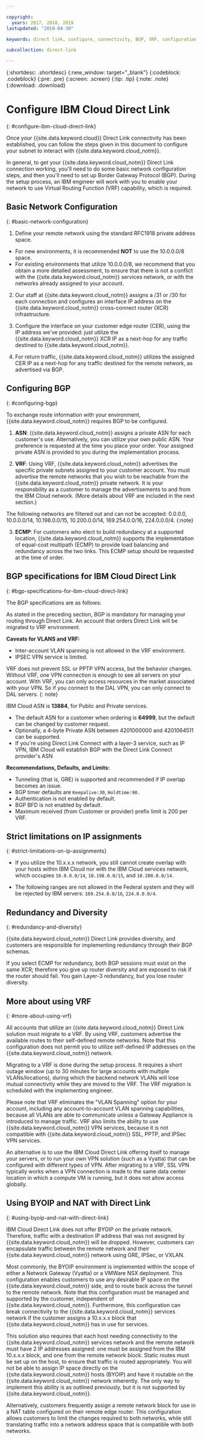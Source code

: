 ```yaml
---

copyright:
  years: 2017, 2018, 2019
lastupdated: "2019-04-30"

keywords: direct link, configure, connectivity, BGP, VRF, configuration, RFC1918, ASN, BYOIP, NAT, VLAN Spanning, 10.0.0.0/8, ECMP, redundancy, IP assignments, VMWare, Vyatta, IP limitations

subcollection: direct-link

---
```


{:shortdesc: .shortdesc}
{:new_window: target="_blank"}
{:codeblock: .codeblock}
{:pre: .pre}
{:screen: .screen}
{:tip: .tip}
{:note: .note}
{:download: .download}

# Configure IBM Cloud Direct Link
{: #configure-ibm-cloud-direct-link}

Once your {{site.data.keyword.cloud}} Direct Link connectivity has been established, you can follow the steps given in this document to configure your subnet to interact with {{site.data.keyword.cloud_notm}}.

In general, to get your {{site.data.keyword.cloud_notm}} Direct Link connection working, you'll need to do some basic network configuration steps, and then you'll need to set up Border Gateway Protocol (BGP). During the setup process, an IBM engineer will work with you to enable your network to use Virtual Routing Function (VRF) capability, which is required.

## Basic Network Configuration
{: #basic-network-configuration}

1. Define your remote network using the standard RFC1918 private address space. 
 * For new environments, it is recommended **NOT** to use the 10.0.0.0/8 space. 
 * For existing environments that utilize 10.0.0.0/8, we recommend that you obtain a more detailed assessment, to ensure that there is not a conflict with the {{site.data.keyword.cloud_notm}} services network, or with the networks already assigned to your account.

2. Our staff at {{site.data.keyword.cloud_notm}} assigns a /31 or /30 for each connection and configures an interface IP address on the {{site.data.keyword.cloud_notm}} cross-connect router (XCR) infrastructure.  

3. Configure the interface on your customer edge router (CER), using the IP address we've provided: just utilize the {{site.data.keyword.cloud_notm}} XCR IP as a next-hop for any traffic destined to {{site.data.keyword.cloud_notm}}. 

4. For return traffic, {{site.data.keyword.cloud_notm}} utilizes the assigned CER IP as a next-hop for any traffic destined for the remote network, as advertised via BGP.

## Configuring BGP
{: #configuring-bgp}

To exchange route information with your environment, {{site.data.keyword.cloud_notm}} requires BGP to be configured.  

1. **ASN**: {{site.data.keyword.cloud_notm}} assigns a private ASN for each customer's use. Alternatively, you can utilize your own public ASN. Your preference is requested at the time you place your order. Your assigned private ASN is provided to you during the implementation process.

2. **VRF**: Using VRF, {{site.data.keyword.cloud_notm}} advertises the specific private subnets assigned to your customer account. You must advertise the remote networks that you wish to be reachable from the {{site.data.keyword.cloud_notm}} private network. It is your responsbility as a customer to manage the advertisements to and from the IBM Cloud network. (More details about VRF are included in the next section.)

The following networks are filtered out and can not be accepted: 0.0.0.0, 10.0.0.0/14, 10.198.0.0/15, 10.200.0.0/14, 169.254.0.0/16, 224.0.0.0/4.
{:note}

3. **ECMP**: For customers who elect to build redundancy at a supported location, {{site.data.keyword.cloud_notm}} supports the implementation of equal-cost multipath (ECMP) to provide load balancing and redundancy across the two links. This ECMP setup should be requested at the time of order.

## BGP specifications for IBM Cloud Direct Link
{: #bgp-specifications-for-ibm-cloud-direct-link}

The BGP specifications are as follows:

As stated in the preceding section, BGP is mandatory for managing your routing through Direct Link. An account that orders Direct Link will be migrated to VRF environment.

**Caveats for VLANS and VRF:**
 * Inter-account VLAN spanning is not allowed in the VRF environment. 
 * IPSEC VPN service is limited. 
 
VRF does not prevent SSL or PPTP VPN access, but the behavior changes. Without VRF, one VPN connection is enough to see all servers on your account. With VRF, you can only access resources in the market associated with your VPN. So if you connect to the DAL VPN, you can only connect to DAL servers.
{: note}

IBM Cloud ASN is **13884**, for Public and Private services. 
 * The default ASN for a customer when ordering is **64999**, but the default can be changed by customer request. 
 * Optionally, a 4-byte Private ASN between 4201000000 and 4201064511 can be supported.
 * If you're using Direct Link Connect with a layer-3 service, such as IP VPN, IBM Cloud will establish BGP with the Direct Link Connect provider's ASN

**Recommendations, Defaults, and Limits:**

 * Tunneling (that is, GRE) is supported and recommended if IP overlap becomes an issue.
 * BGP timer defaults are `Keepalive:30`, `Holdtime:90.`
 * Authentication is not enabled by default.
 * BGP BFD is not enabled by default.
 * Maximum received (from Customer or provider) prefix limit is 200 per VRF.
 
## Strict limitations on IP assignments
{: #strict-limitations-on-ip-assignments}

 * If you utilize the 10.x.x.x network, you still cannot create overlap with your hosts within IBM Cloud nor with the IBM Cloud services network, which occupies `10.0.0.0/14`, `10.198.0.0/15`, and `10.200.0.0/14`.  

 * The following ranges are not allowed in the Federal system and they will be rejected by IBM servers: `169.254.0.0/16`, `224.0.0.0/4`.

## Redundancy and Diversity
{: #redundancy-and-diversity}

{{site.data.keyword.cloud_notm}} Direct Link provides diversity, and customers are responsible for implementing redundancy through their BGP schemas.

If you select ECMP for redundancy, both BGP sessions must exist on the same XCR; therefore you give up router diversity and are exposed to risk if the router should fail. You gain Layer-3 redundancy, but you lose router diversity.

## More about using VRF
{: #more-about-using-vrf}

All accounts that utilize an {{site.data.keyword.cloud_notm}} Direct Link solution must migrate to a VRF. By using VRF, customers advertise the available routes to their self-defined remote networks. Note that this configuration does not permit you to utilize self-defined IP addresses on the {{site.data.keyword.cloud_notm}} network.

Migrating to a VRF is done during the setup process. It requires a short outage window (up to 30 minutes for large accounts with multiple VLANs/locations), during which the backend network VLANs will lose mutual connectivity while they are moved to the VRF. The VRF migration is scheduled with the implementing engineer.

Please note that VRF eliminates the "VLAN Spanning" option for your account, including any account-to-account VLAN spanning capabilities, because all VLANs are able to communicate unless a Gateway Appliance is introduced to manage traffic. VRF also limits the ability to use {{site.data.keyword.cloud_notm}} VPN services, because it is not compatible with {{site.data.keyword.cloud_notm}} SSL, PPTP, and IPSec VPN services.   

An alternative is to use the IBM Cloud Direct Link offering itself to manage your servers, or to run your own VPN solution (such as a Vyatta) that can be configured with different types of VPN. After migrating to a VRF, SSL VPN typically works when a VPN connection is made to the same data center location in which a compute VM is running, but it does not allow access globally.

## Using BYOIP and NAT with Direct Link
{: #using-byoip-and-nat-with-direct-link}

IBM Cloud Direct Link does not offer BYOIP on the private network. Therefore, traffic with a destination IP address that was not assigned by {{site.data.keyword.cloud_notm}} will be dropped. However, customers can encapsulate traffic between the remote network and their {{site.data.keyword.cloud_notm}} network using GRE, IPSec, or VXLAN.  

Most commonly, the BYOIP environment is implemented within the scope of either a Network Gateway (Vyatta) or a VMWare NSX deployment. This configuration enables customers to use any desirable IP space on the {{site.data.keyword.cloud_notm}} side, and to route back across the tunnel to the remote network. Note that this configuration must be managed and supported by the customer, independent of {{site.data.keyword.cloud_notm}}. Furthermore, this configuration can break connectivity to the {{site.data.keyword.cloud_notm}} services network if the customer assigns a 10.x.x.x block that {{site.data.keyword.cloud_notm}} has in use for services. 

This solution also requires that each host needing connectivity to the {{site.data.keyword.cloud_notm}} services network and the remote network must have 2 IP addresses assigned: one must be assigned from the IBM 10.x.x.x block, and one from the remote network block. Static routes must be set up on the host, to ensure that traffic is routed appropriately. You will not be able to assign IP space directly on the {{site.data.keyword.cloud_notm}} hosts (BYOIP) and have it routable on the {{site.data.keyword.cloud_notm}} network inherently. The only way to implement this ability is as outlined previously, but it is not supported by {{site.data.keyword.cloud_notm}}.

Alternatively, customers frequently assign a remote network block for use in a NAT table configured on their remote edge router. This configuration allows customers to limit the changes required to both networks, while still translating traffic into a network address space that is compatible with both networks.
